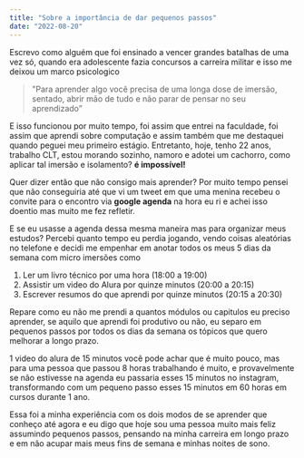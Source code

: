 ```yaml
---
title: "Sobre a importância de dar pequenos passos"
date: "2022-08-20"
---
```


Escrevo como alguém que foi ensinado a vencer grandes batalhas de uma vez só, quando era adolescente fazia concursos a carreira militar e isso me deixou um marco psicologico

> "Para aprender algo você precisa de uma longa dose de imersão, sentado, abrir mão de tudo e não parar de pensar no seu aprendizado”
>

E isso funcionou por muito tempo, foi assim que entrei na faculdade, foi assim que aprendi sobre computação e assim também que me destaquei quando peguei meu primeiro estágio. Entretanto, hoje, tenho 22 anos, trabalho CLT, estou morando sozinho, namoro e adotei um cachorro, como aplicar tal imersão e isolamento? **é impossível!**

Quer dizer então que não consigo mais aprender? Por muito tempo pensei que não conseguiria até que vi um tweet em que uma menina recebeu o convite para o encontro via **google agenda** na hora eu ri e achei isso doentio mas muito me fez refletir.

E se eu usasse a agenda dessa mesma maneira mas para organizar meus estudos? Percebi quanto tempo eu perdia jogando, vendo coisas aleatórias no telefone e decidi me empenhar em anotar todos os meus 5 dias da semana com micro imersões como

1. Ler um livro técnico por uma hora (18:00 a 19:00)
2. Assistir um video do Alura por quinze minutos (20:00 a 20:15)
3. Escrever resumos do que aprendi por quinze minutos (20:15 a 20:30)

Repare como eu não me prendi a quantos módulos ou capitulos eu preciso aprender, se aquilo que aprendi foi produtivo ou não, eu separo em pequenos passos por todos os dias da semana os tópicos que quero melhorar a longo prazo.

1 video do alura de 15 minutos você pode achar que é muito pouco, mas para uma pessoa que passou 8 horas trabalhando é muito, e provavelmente se não estivesse na agenda eu passaria esses 15 minutos no instagram, transformando com um pequeno passo esses 15 minutos em 60 horas em cursos durante 1 ano.

Essa foi a minha experiência com os dois modos de se aprender que conheço até agora e eu digo que hoje sou uma pessoa muito mais feliz assumindo pequenos passos, pensando na minha carreira em longo prazo e em não acupar mais meus fins de semana e minhas noites de sono.
